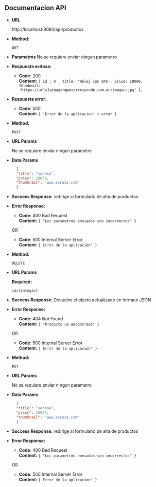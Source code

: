 **Documentacion API**
----
  
* **URL**

  http://localhost:8080/api/productos

* **Method:**
  
  `GET`
  
*  **Parametros**
    No se requiere enviar ningun parametro

* **Respuesta exitosa:**
  
    * **Code:** 200 <br />
    **Content:** `{ id : 9 ,
                    title: 'Reloj con GPS',
                    price: 10000,
                    thumbnail: 'https://urlalaimagenquecorresponde.com.ar/imagen.jpg'
                    },
                    `
 
* **Respuesta error:**

  
  * **Code:** 500 <br />
    **Content:** `{ 'Error de la aplicacion' + error }`




* **Method:**
  
    `POST`
  
*  **URL Params**

    No se requiere enviar ningun parametro

* **Data Params**

  ```JSON
    {
    "title": "sarasa",
    "price": 28839,
    "thumbnail": "www.sarasa.com"
    }
  ```

* **Success Response:**
    redirige al formulario de alta de productos
 
* **Error Response:**


  * **Code:** 400 Bad Request <br />
    **Content:** `{ "Los parametros enviados son incorrectos" }`

  OR

  * **Code:** 500 Internal Server Error <br />
    **Content:** `{ Error de la aplicacion" }`




* **Method:**
  
    `DELETE`
  
*  **URL Params**

   **Required:**
 
   `id=[integer]`

* **Success Response:**
    Devuelve el objeto actualizado en formato JSON
 
* **Error Response:**


  * **Code:** 404 Not Found <br />
    **Content:** `{ "Producto no encontrado" }`

  OR

  * **Code:** 500 Internal Server Error <br />
    **Content:** `{ Error de la aplicacion" }`

 
 * **Method:**
  
    `PUT`
  
*  **URL Params**

    No se requiere enviar ningun parametro

* **Data Params**

  ```JSON
    {
    "title": "sarasa",
    "price": 28839,
    "thumbnail": "www.sarasa.com"
    }
  ```

* **Success Response:**
    redirige al formulario de alta de productos
 
* **Error Response:**


  * **Code:** 400 Bad Request <br />
    **Content:** `{ "Los parametros enviados son incorrectos" }`

  OR

  * **Code:** 500 Internal Server Error <br />
    **Content:** `{ Error de la aplicacion" }`
